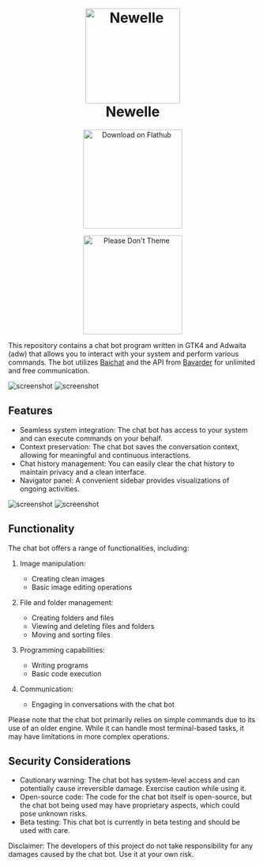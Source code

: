<h1 align="center">
  <img src="https://raw.githubusercontent.com/qwersyk/Newelle/master/data/icons/hicolor/scalable/apps/io.github.qwersyk.Newelle.svg" alt="Newelle" width="192" height="192"/>
  <br>
  Newelle
</h1>
<p align="center">
  <a href="https://flathub.org/apps/details/io.github.Bavarder.Bavarder">
    <img width="200" alt="Download on Flathub" src="https://dl.flathub.org/assets/badges/flathub-badge-i-en.svg"/>
  </a>
  <br>
</p>
<p align="center">
<a href="https://stopthemingmy.app">
    <img width="200" alt="Please Don't Theme" src="https://stopthemingmy.app/badge.svg"/>
  </a>
  <br>
</p>

This repository contains a chat bot program written in GTK4 and Adwaita (adw) that allows you to interact with your system and perform various commands. The bot utilizes [Baichat](https://chatbot.theb.ai/) and the API from [Bavarder](https://bavarder.codeberg.page/) for unlimited and free communication.

![screenshot](https://raw.githubusercontent.com/qwersyk/Newelle/master/data/screenshots/screenshot1.png#gh-light-mode-only)
![screenshot](https://raw.githubusercontent.com/qwersyk/Newelle/master/data/screenshots/screenshot1.png#gh-dark-mode-only)

## Features
- Seamless system integration: The chat bot has access to your system and can execute commands on your behalf.
- Context preservation: The chat bot saves the conversation context, allowing for meaningful and continuous interactions.
- Chat history management: You can easily clear the chat history to maintain privacy and a clean interface.
- Navigator panel: A convenient sidebar provides visualizations of ongoing activities.

![screenshot](https://raw.githubusercontent.com/qwersyk/Newelle/master/data/screenshots/screenshot2.png#gh-light-mode-only)
![screenshot](https://raw.githubusercontent.com/qwersyk/Newelle/master/data/screenshots/screenshot2.png#gh-dark-mode-only)

## Functionality

The chat bot offers a range of functionalities, including:

1. Image manipulation:
   - Creating clean images
   - Basic image editing operations

2. File and folder management:
   - Creating folders and files
   - Viewing and deleting files and folders
   - Moving and sorting files

3. Programming capabilities:
   - Writing programs
   - Basic code execution

4. Communication:
   - Engaging in conversations with the chat bot

Please note that the chat bot primarily relies on simple commands due to its use of an older engine. While it can handle most terminal-based tasks, it may have limitations in more complex operations.

## Security Considerations

- Cautionary warning: The chat bot has system-level access and can potentially cause irreversible damage. Exercise caution while using it.
- Open-source code: The code for the chat bot itself is open-source, but the chat bot being used may have proprietary aspects, which could pose unknown risks.
- Beta testing: This chat bot is currently in beta testing and should be used with care.

Disclaimer: The developers of this project do not take responsibility for any damages caused by the chat bot. Use it at your own risk.


